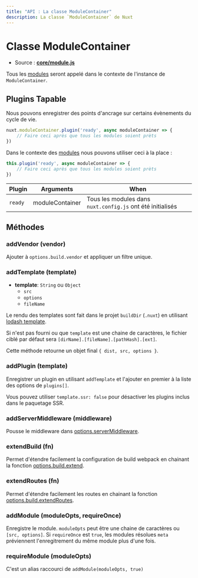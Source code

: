 ```yaml
---
title: "API : La classe ModuleContainer"
description: La classe `ModuleContainer` de Nuxt
---
```


# Classe ModuleContainer

- Source : **[core/module.js](https://github.com/nuxt/nuxt.js/blob/dev/lib/core/module.js)**

Tous les [modules](/guide/modules) seront appelé dans le contexte de l'instance de `ModuleContainer`.

## Plugins Tapable

Nous pouvons enregistrer des points d'ancrage sur certains évènements du cycle de vie.

```js
nuxt.moduleContainer.plugin('ready', async moduleContainer => {
    // Faire ceci après que tous les modules soient prèts
})
```

Dans le contexte des [modules](/guide/modules) nous pouvons utiliser ceci à la place :

```js
this.plugin('ready', async moduleContainer => {
    // Faire ceci après que tous les modules soient prèts
})
```

Plugin  | Arguments       | When
--------|-----------------|-----------------------------------------------------------
`ready` | moduleContainer | Tous les modules dans `nuxt.config.js` ont été initialisés


## Méthodes

### addVendor (vendor)

Ajouter à `options.build.vendor` et appliquer un filtre unique.

### addTemplate (template)

- **template**: `String` ou `Object`
    - `src`
    - `options`
    - `fileName`

Le rendu des templates sont fait dans le projet `buildDir` (`.nuxt`) en utilisant [lodash template](https://lodash.com/docs/4.17.4#template).

Si  n'est pas fourni ou que `template` est une chaine de caractères, le fichier ciblé par défaut sera `[dirName].[fileName].[pathHash].[ext]`.

Cette méthode retourne un objet final  `{ dist, src, options }`.

### addPlugin (template)

Enregistrer un plugin en utilisant `addTemplate` et l'ajouter en premier à la liste des options de `plugins[]`.

Vous pouvez utiliser `template.ssr: false` pour désactiver les plugins inclus dans le paquetage SSR.

### addServerMiddleware (middleware)

Pousse le middleware dans [options.serverMiddleware](/api/configuration-servermiddleware).

### extendBuild (fn)

Permet d'étendre facilement la configuration de build webpack en chainant la fonction [options.build.extend](/api/configuration-build#extend).

### extendRoutes (fn)

Permet d'étendre facilement les routes en chainant la fonction [options.build.extendRoutes](/api/configuration-router#extendroutes).

### addModule (moduleOpts, requireOnce)

Enregistre le module. `moduleOpts` peut être une chaine de caractères ou `[src, options]`. Si `requireOnce` est `true`, les modules résolues `meta` préviennent l'enregitrement du même module plus d'une fois.

### requireModule (moduleOpts)

C'est un alias raccourci de `addModule(moduleOpts, true)`
